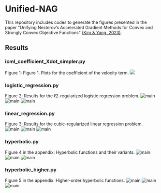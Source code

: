 # Unified-NAG

This repository includes codes to generate the figures presented in the paper "Unifying Nesterov’s Accelerated Gradient Methods for Convex and Strongly Convex Objective Functions" [(Kim & Yang, 2023)][kim2023].

## Results

### icml_coefficient_Xdot_simpler.py
Figure 1: Figure 1. Plots for the coefficient of the velocity term.
![](./results/coefficient_of_Xdot_simple1-1.png|width=100)

### logistic_regression.py
Figure 2: Results for the ℓ2-regularized logistic regression problem.
![main](./results/lgst1-1.png)
![main](./results/lgst2-1.png)
![main](./results/lgst3-1.png)

### linear_regression.py
Figure 3: Results for the cubic-regularized linear regression problem.
![main](./results/high1-1.png)
![main](./results/high2-1.png)
![main](./results/high3-1.png)

### hyperbolic.py
Figure 4 in the appendix: Hyperbolic functions and their variants.
![main](./results/hyperbolic1-1.png)
![main](./results/hyperbolic2-1.png)
![main](./results/hyperbolic3-1.png)

### hyperbolic_higher.py
Figure 5 in the appendix: Higher-order hyperbolic functions.
![main](./results/hh1-1.png)
![main](./results/hh2-1.png)
![main](./results/hh3-1.png)

[kim2023]: https://proceedings.mlr.press/v202/kim23y/kim23y.pdf

# 
